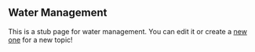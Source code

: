 ## Water Management

This is a stub page for water management. You can edit it or create a [new one](new_page.md) for a new topic!
